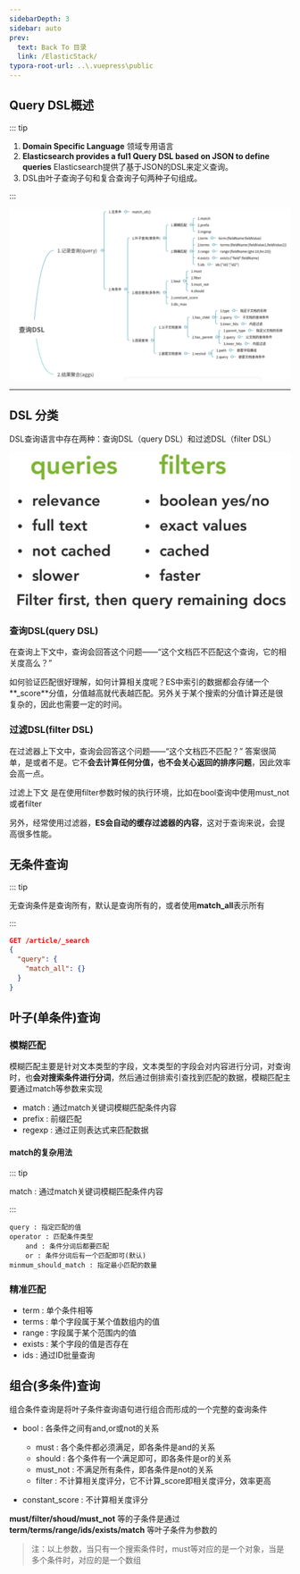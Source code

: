 ```yaml
---
sidebarDepth: 3
sidebar: auto
prev:
  text: Back To 目录
  link: /ElasticStack/
typora-root-url: ..\.vuepress\public
---
```


## **Query DSL概述**

::: tip

1. **Domain Specific Language** 领域专用语言
2. **Elasticsearch provides a ful1 Query DSL based on JSON to define queries**  Elasticsearch提供了基于JSON的DSL来定义查询。
3. DSL由叶子查询子句和复合查询子句两种子句组成。

:::

![image-20210502152538965](/images/elasticsearch/image-20210502152538965.png)



----------

## DSL 分类

 DSL查询语言中存在两种：查询DSL（query DSL）和过滤DSL（filter DSL）

![img](/images/elasticsearch/3368)



### 查询DSL(query DSL)

在查询上下文中，查询会回答这个问题——“这个文档匹不匹配这个查询，它的相关度高么？”

如何验证匹配很好理解，如何计算相关度呢？ES中索引的数据都会存储一个**_score**分值，分值越高就代表越匹配。另外关于某个搜索的分值计算还是很复杂的，因此也需要一定的时间。

### 过滤DSL(filter DSL)

在过滤器上下文中，查询会回答这个问题——“这个文档匹不匹配？” 答案很简单，是或者不是。它不**会去计算任何分值，也不会关心返回的排序问题**，因此效率会高一点。

过滤上下文 是在使用filter参数时候的执行环境，比如在bool查询中使用must_not或者filter

另外，经常使用过滤器，**ES会自动的缓存过滤器的内容**，这对于查询来说，会提高很多性能。



## 无条件查询

::: tip

无查询条件是查询所有，默认是查询所有的，或者使用**match_all**表示所有

:::

```json
GET /article/_search
{
  "query": {
    "match_all": {}
  }
}
```

## 叶子(单条件)查询

### 模糊匹配

模糊匹配主要是针对文本类型的字段，文本类型的字段会对内容进行分词，对查询时，也**会对搜索条件进行分词**，然后通过倒排索引查找到匹配的数据，模糊匹配主要通过match等参数来实现

- match : 通过match关键词模糊匹配条件内容
- prefix : 前缀匹配
- regexp : 通过正则表达式来匹配数据

#### match的复杂用法

::: tip

match : 通过match关键词模糊匹配条件内容

:::

```
query : 指定匹配的值
operator : 匹配条件类型
	and : 条件分词后都要匹配
	or : 条件分词后有一个匹配即可(默认)
minmum_should_match : 指定最小匹配的数量
```

### 精准匹配

- term : 单个条件相等
- terms : 单个字段属于某个值数组内的值
- range : 字段属于某个范围内的值
- exists : 某个字段的值是否存在
- ids : 通过ID批量查询

## 组合(多条件)查询

组合条件查询是将叶子条件查询语句进行组合而形成的一个完整的查询条件

- bool : 各条件之间有and,or或not的关系

  - must : 各个条件都必须满足，即各条件是and的关系
  - should : 各个条件有一个满足即可，即各条件是or的关系
  - must_not : 不满足所有条件，即各条件是not的关系
  - filter : 不计算相关度评分，它不计算_score即相关度评分，效率更高

- constant_score : 不计算相关度评分



**must/filter/shoud/must_not** 等的子条件是通过 **term/terms/range/ids/exists/match** 等叶子条件为参数的

> 注：以上参数，当只有一个搜索条件时，must等对应的是一个对象，当是多个条件时，对应的是一个数组